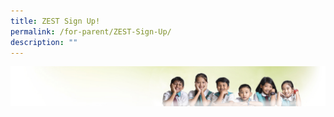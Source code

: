 ```yaml
---
title: ZEST Sign Up!
permalink: /for-parent/ZEST-Sign-Up/
description: ""
---
```

![](/images/Banner.jpg)
